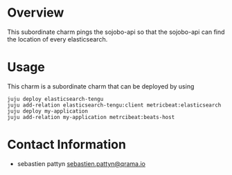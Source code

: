 # Overview
This subordinate charm pings the sojobo-api so that the sojobo-api can find
the location of every elasticsearch.

# Usage

This charm is a subordinate charm that can be deployed by using

    juju deploy elasticsearch-tengu
    juju add-relation elasticsearch-tengu:client metricbeat:elasticsearch
    juju deploy my-application
    juju add-relation my-application metrcibeat:beats-host


# Contact Information

- sebastien pattyn <sebastien.pattyn@qrama.io>
